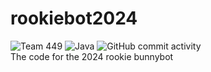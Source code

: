 # rookiebot2024
![Team 449](https://img.shields.io/badge/Team-449-red) ![Java](https://img.shields.io/badge/Java-%23ED8B00.svg?logo=openjdk&logoColor=white) ![GitHub commit activity](https://img.shields.io/github/commit-activity/t/blair-robot-project/rookiebot2024)  
The code for the 2024 rookie bunnybot
